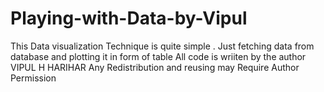 # Playing-with-Data-by-Vipul
This Data visualization Technique is quite simple .
Just fetching data from database and plotting it in form of table
All code is wriiten by the author VIPUL H HARIHAR
Any Redistribution and reusing may Require Author Permission
